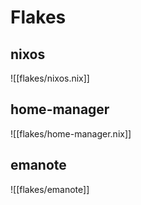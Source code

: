 # Flakes

## nixos

![[flakes/nixos.nix]]

## home-manager

![[flakes/home-manager.nix]]

## emanote

![[flakes/emanote]]